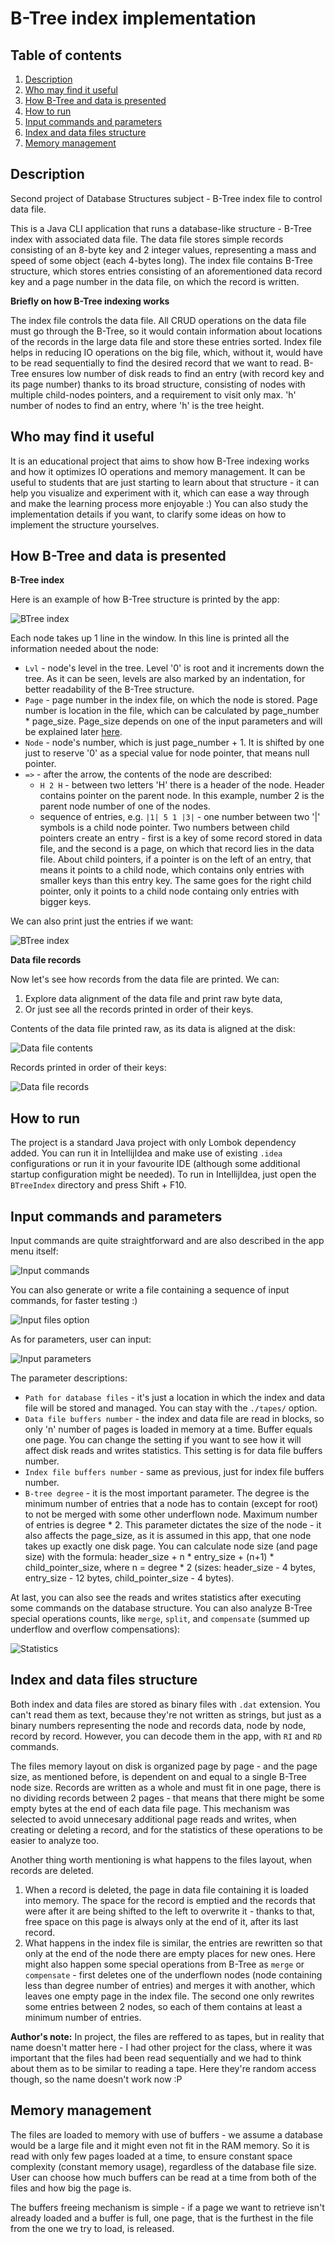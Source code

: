 # B-Tree index implementation

## Table of contents

1. [Description](#description)
2. [Who may find it useful](#who-may-find-it-useful)
3. [How B-Tree and data is presented](#how-b-tree-and-data-is-presented)
4. [How to run](#how-to-run)
5. [Input commands and parameters](#input-commands-and-parameters)
6. [Index and data files structure](#index-and-data-file-structure)
7. [Memory management](#memory-management)


## Description

Second project of Database Structures subject - B-Tree index file to control data file.

This is a Java CLI application that runs a database-like structure - B-Tree index with associated data file. The data file stores simple records consisting of an 8-byte key and 2 integer values, representing a mass and speed of some object (each 4-bytes long). The index file contains B-Tree structure, which stores entries consisting of an aforementioned data record key and a page number in the data file, on which the record is written.

**Briefly on how B-Tree indexing works**

The index file controls the data file. All CRUD operations on the data file must go through the B-Tree, so it would contain information about locations of the records in the large data file and store these entries sorted. Index file helps in reducing IO operations on the big file, which, without it, would have to be read sequentially to find the desired record that we want to read. B-Tree ensures low number of disk reads to find an entry (with record key and its page number) thanks to its broad structure, consisting of nodes with multiple child-nodes pointers, and a requirement to visit only max. 'h' number of nodes to find an entry, where 'h' is the tree height.

## Who may find it useful

It is an educational project that aims to show how B-Tree indexing works and how it optimizes IO operations and memory management. It can be useful to students that are just starting to learn about that structure - it can help you visualize and experiment with it, which can ease a way through and make the learning process more enjoyable :) You can also study the implementation details if you want, to clarify some ideas on how to implement the structure yourselves.

## How B-Tree and data is presented

**B-Tree index**

Here is an example of how B-Tree structure is printed by the app:

![BTree index](./docs/ui_ri.png)

Each node takes up 1 line in the window. In this line is printed all the information needed about the node:
- `Lvl` - node's level in the tree. Level '0' is root and it increments down the tree. As it can be seen, levels are also marked by an indentation, for better readability of the B-Tree structure.
- `Page` - page number in the index file, on which the node is stored. Page number is location in the file, which can be calculated by page_number * page_size. Page_size depends on one of the input parameters and will be explained later [here](#input-commands-and-parameters).
- `Node` - node's number, which is just page_number + 1. It is shifted by one just to reserve '0' as a special value for node pointer, that means null pointer.
- `=>` - after the arrow, the contents of the node are described:
    - `H 2 H` - between two letters 'H' there is a header of the node. Header contains pointer on the parent node. In this example, number 2 is the parent node number of one of the nodes.
	- sequence of entries, e.g. `|1| 5 1 |3|` - one number between two '|' symbols is a child node pointer. Two numbers between child pointers create an entry - first is a key of some record stored in data file, and the second is a page, on which that record lies in the data file. About child pointers, if a pointer is on the left of an entry, that means it points to a child node, which contains only entries with smaller keys than this entry key. The same goes for the right child pointer, only it points to a child node containg only entries with bigger keys.
	
We can also print just the entries if we want:

![BTree index](./docs/ui_re.png)
	
**Data file records**

Now let's see how records from the data file are printed. We can:
1. Explore data alignment of the data file and print raw byte data,
2. Or just see all the records printed in order of their keys.
	
Contents of the data file printed raw, as its data is aligned at the disk:

![Data file contents](./docs/ui_rd.png)

Records printed in order of their keys:

![Data file records](./docs/ui_ra.png)

## How to run

The project is a standard Java project with only Lombok dependency added. You can run it in IntellijIdea and make use of existing `.idea` configurations or run it in your favourite IDE (although some additional startup configuration might be needed). To run in IntellijIdea, just open the `BTreeIndex` directory and press Shift + F10.

## Input commands and parameters

Input commands are quite straightforward and are also described in the app menu itself:

![Input commands](./docs/ui_3.png)

You can also generate or write a file containing a sequence of input commands, for faster testing :)

![Input files option](./docs/ui_2.png)

As for parameters, user can input:

![Input parameters](./docs/ui_1.png)

The parameter descriptions:
- `Path for database files` - it's just a location in which the index and data file will be stored and managed. You can stay with the `./tapes/` option.
- `Data file buffers number` - the index and data file are read in blocks, so only 'n' number of pages is loaded in memory at a time. Buffer equals one page. You can change the setting if you want to see how it will affect disk reads and writes statistics. This setting is for data file buffers number.
- `Index file buffers number` - same as previous, just for index file buffers number.
- `B-tree degree` - it is the most important parameter. The degree is the minimum number of entries that a node has to contain (except for root) to not be merged with some other underflown node. Maximum number of entries is degree * 2. This parameter dictates the size of the node - it also affects the page_size, as it is assumed in this app, that one node takes up exactly one disk page. You can calculate node size (and page size) with the formula: header_size + n * entry_size + (n+1) * child_pointer_size, where n = degree * 2 (sizes: header_size - 4 bytes, entry_size - 12 bytes, child_pointer_size - 4 bytes).

At last, you can also see the reads and writes statistics after executing some commands on the database structure. You can also analyze B-Tree special operations counts, like `merge`, `split`, and `compensate` (summed up underflow and overflow compensations):

![Statistics](./docs/ui_s.png)

## Index and data files structure

Both index and data files are stored as binary files with `.dat` extension. You can't read them as text, because they're not written as strings, but just as a binary numbers representing the node and records data, node by node, record by record. However, you can decode them in the app, with `RI` and `RD` commands.

The files memory layout on disk is organized page by page - and the page size, as mentioned before, is dependent on and equal to a single B-Tree node size. Records are written as a whole and must fit in one page, there is no dividing records between 2 pages - that means that there might be some empty bytes at the end of each data file page. This mechanism was selected to avoid unnecesary additional page reads and writes, when creating or deleting a record, and for the statistics of these operations to be easier to analyze too.

Another thing worth mentioning is what happens to the files layout, when records are deleted.

1. When a record is deleted, the page in data file containing it is loaded into memory. The space for the record is emptied and the records that were after it are being shifted to the left to overwrite it - thanks to that, free space on this page is always only at the end of it, after its last record. 
2. What happens in the index file is similar, the entries are rewritten so that only at the end of the node there are empty places for new ones. Here might also happen some special operations from B-Tree as `merge` or `compensate` - first deletes one of the underflown nodes (node containing less than degree number of entries) and merges it with another, which leaves one empty page in the index file. The second one only rewrites some entries between 2 nodes, so each of them contains at least a minimum number of entries.

**Author's note:** In project, the files are reffered to as tapes, but in reality that name doesn't matter here - I had other project for the class, where it was important that the files had been read sequentially and we had to think about them as to be similar to reading a tape. Here they're random access though, so the name doesn't work now :P

## Memory management

The files are loaded to memory with use of buffers - we assume a database would be a large file and it might even not fit in the RAM memory. So it is read with only few pages loaded at a time, to ensure constant space complexity (constant memory usage), regardless of the database file size. User can choose how much buffers can be read at a time from both of the files and how big the page is.

The buffers freeing mechanism is simple - if a page we want to retrieve isn't already loaded and a buffer is full, one page, that is the furthest in the file from the one we try to load, is released.